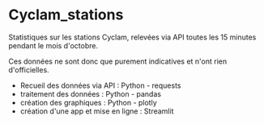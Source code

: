 # Cyclam_stations
Statistiques sur les stations Cyclam, 
relevées via API toutes les 15 minutes pendant le mois d'octobre.

Ces données ne sont donc que purement indicatives et n'ont rien d'officielles.

- Recueil des données via API : Python - requests
- traitement des données : Python - pandas
- création des graphiques : Python - plotly
- création d'une app et mise en ligne : Streamlit
